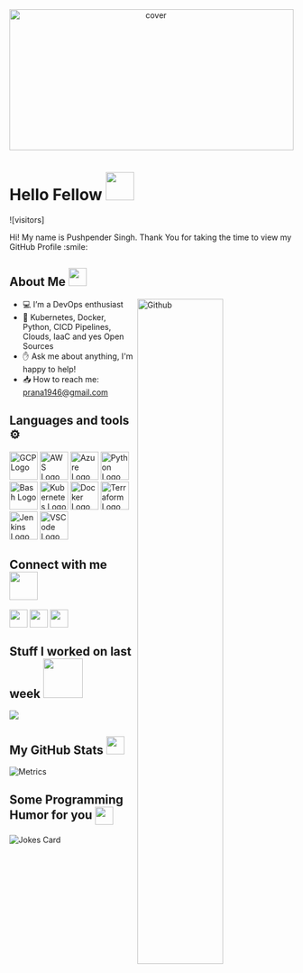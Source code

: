 <div align="center">
<img width="100%" height = "250px" src="https://lh3.googleusercontent.com/pw/AP1GczNE0tFXV8NBspFq5YovhV-ZrSu-e6lZggfzs4Xq-z1D2an_UWX9chBAoIMN_GGA6Fi3ShpA8gzSAfoZo3TYnsNjSNz-QZkS2HV9Hq9lOXmVXBZWVs3yaWawaqneL1uAAH3SxyDDUPAs-c9CuLbBFMYt9Lp11JXP9K-gG-Rs4-3LxJ0G1n6zNQh0PszFjGbc3VPUw8C-l6FkRexBlbBNYWTic1AiJoQ_Pb5D2Ms7jbV3GQGyR5FaivQL_xHpiblLoishhDFYyndJTx-9gBex5MTwzvKsyUn5jZYYZ4bgXw1n7RssZjsAqdqZCWCR9-rHsA04LCHVfeSxRNsFSC8-lf5CpdyKuWNW7waQiSZ0eWS83g2jz4U9xt3auR3zosf09EuMzhYIy5rLDirkXu3b1dvgogYZeo9ZZfzSYGZtA-LO4avs1syx4aFH9rHXFxVrJb8vzUsi5Lq95DPEo448mwq1p-zgozNd18eB9P5-7S1AQEEdHj9MFDJZVBRrMhODGaNsof7euw4OQ6pccj_g0vlj8QtD4DDuMaCQNYRZ2kEJOK9m-nluHIQpFjuJo6SC-fE710y3zBweTJ0zfOD1cv25kyVdsdDlc4e5s3hDphfVOdwRdasOiHXBNhM5fy1oHZLEOVioDdLj5I5lOXOyJZNQ55xzFfXXu3OF3lHjAKR8R3-SiN0rr84g4aln6aoVESsw_rMnKdJBa7xr-0mvW0vu5m7USzydRO3n3Ke1krpmhI0XEev3QExO7OsKUsc1MV68OA4ryIe2nIz-bDCWC9XhtPL3-Bgzf83wV-46swa6tblqrDhS1eaS7IKD3bi6nmrz4gqEnIYzkRq-zAs7CjKli3mIxokuY8fzL_7LS56C8bPq1ogKlOQLtI9MDSVfp2qLzhSfEvkWYg7H2HR6fW1N5Fh5CYcmpgRO9wZzm5lVYZcQk4ASOusarycx3x2eL70aWhIBXthy_3UdHjuv27MlgocYp9U=w2398-h966-s-no-gm?authuser=0" alt="cover" />
</div>

<h1> Hello Fellow <img src = "https://raw.githubusercontent.com/MartinHeinz/MartinHeinz/master/wave.gif" width = 50px> </h1>
<p align='center'>

![visitors]

</p>
<div size='20px'> Hi! My name is Pushpender Singh. Thank You for taking the time to view my GitHub Profile :smile: 
</div>

<h2> About Me <img src = "https://media2.giphy.com/media/QssGEmpkyEOhBCb7e1/giphy.gif?cid=ecf05e47a0n3gi1bfqntqmob8g9aid1oyj2wr3ds3mg700bl&rid=giphy.gif" width = 32px> </h2>

<img width="55%" align="right" alt="Github" src="https://raw.githubusercontent.com/onimur/.github/master/.resources/git-header.svg" />


- 💻 I’m a DevOps enthusiast
- 💟 Kubernetes, Docker, Python, CICD Pipelines, Clouds, IaaC and yes Open Sources
- ✋ Ask me about anything, I'm happy to help!
- 📥 How to reach me: prana1946@gmail.com



 <h2> Languages and tools ⚙️ </h2>
<p>
<img src="https://cdn.worldvectorlogo.com/logos/google-cloud-1.svg" alt="GCP Logo" width="50" height="50"/>
<img src="https://cdn.worldvectorlogo.com/logos/aws-2.svg" alt="AWS Logo" width="50" height="50"/> 
<img src="https://cdn.worldvectorlogo.com/logos/azure-1.svg" alt="Azure Logo" width="50" height="50"/>
<img src="https://cdn.worldvectorlogo.com/logos/python-5.svg" alt="Python Logo" width="50" height="50"/> <img src="https://cdn.worldvectorlogo.com/logos/bash-1.svg" alt="Bash Logo" width="50" height="50"/>
<img src="https://cdn.worldvectorlogo.com/logos/kubernets.svg" alt="Kubernetes Logo" width="50" height="50"/>
<img src="https://cdn.worldvectorlogo.com/logos/docker.svg" alt="Docker Logo" width="50" height="50"/>
<img src="https://cdn.worldvectorlogo.com/logos/terraform-enterprise.svg" alt="Terraform Logo" idth="50" height="50"/> 
<img src="https://cdn.worldvectorlogo.com/logos/jenkins.svg" alt="Jenkins Logo" width="50" height="50"/>
<img src="https://cdn.worldvectorlogo.com/logos/visual-studio-code-1.svg" alt="VSCode Logo" width="50" height="50"/> 
</p>


<h2> Connect with me <img src='https://media.giphy.com/media/UnyKXModRZbJZiJhSW/giphy.gif?cid=ecf05e47op58k874i9g3yungla1kpc91r3ia5jqho8x3k5iw&rid=giphy.gif&ct=s' width="50px"> </h2>
<a href = 'https://www.linkedin.com/in/anshumanabhishek1'> <img width = '32px' align= 'center' src="https://cdn.worldvectorlogo.com/logos/linkedin-icon-2.svg"/></a> 
<a href = 'https://www.twitter.com/_anshumanabhi'> <img width = '32px' align= 'center' src="https://cdn.worldvectorlogo.com/logos/twitter-6.svg"/></a> 
<a href = 'https://dev.to/_anshumanabhi'> <img width = '32px' align= 'center' src="https://cdn.worldvectorlogo.com/logos/devto.svg"/></a> 


<h2> Stuff I worked on last week  <img src = "https://media1.giphy.com/media/JZ40cnfnN11KycrvMF/giphy.gif?cid=ecf05e47a0n3gi1bfqntqmob8g9aid1oyj2wr3ds3mg700bl&rid=giphy.gif" width = 70px> </h2>
<a href="https://github.com/anuraghazra/github-readme-stats">
<img align="center" src="https://github-readme-stats.vercel.app/api/wakatime?username=@&compact=True"/>
</a>
<br>


<h2> My GitHub Stats <img src='https://media1.giphy.com/media/du3J3cXyzhj75IOgvA/giphy.gif?cid=ecf05e47x2g034i9pzwtzzsd3xgg2w9nr94t4tflbbgo3008&rid=giphy.gif' width='32px'> </h2>

![Metrics](https://metrics.lecoq.io/Anshuman2121?template=terminal&base.header=0&base.activity=0&base.repositories=0&base.metadata=0&languages=1&languages.limit=8&languages.colors=github&languages.threshold=0%25&config.timezone=America%2FToronto)

<h2> Some Programming Humor for you <img align ='center' src='https://media2.giphy.com/media/UQDSBzfyiBKvgFcSTw/giphy.gif?cid=ecf05e47p3cd513axbek3f56ti3jzizq8hincw20jauyyfyw&rid=giphy.gif' width = '32px'></h2>

![Jokes Card](https://readme-jokes.vercel.app/api?theme=tokyonight)


<br>
